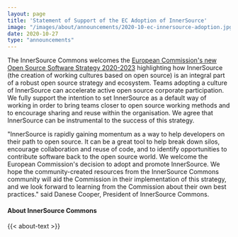 ```yaml
---
layout: page
title: 'Statement of Support of the EC Adoption of InnerSource'
image: "/images/about/announcements/2020-10-ec-innersource-adoption.jpg"
date: 2020-10-27
type: "announcements"
---
```


The InnerSource Commons welcomes the [European Commission's new Open Source Software Strategy 2020-2023](https://ec.europa.eu/info/sites/info/files/en_ec_open_source_strategy_2020-2023.pdf) highlighting how InnerSource (the creation of working cultures based on open source) is an integral part of a robust open source strategy and ecosystem. Teams adopting a culture of InnerSource can accelerate active open source corporate participation.  We fully support the intention to set InnerSource as a default way of working in order to bring teams closer to open source working methods and to encourage sharing and reuse within the organisation. We agree that InnerSource can be instrumental to the success of this strategy.
 
"InnerSource is rapidly gaining momentum as a way to help developers on their path to open source. It can be a great tool to help break down silos, encourage collaboration and reuse of code, and to identify opportunities to contribute software back to the open source world. We welcome the European Commission's decision to adopt and promote InnerSource. We hope the community-created resources from the InnerSource Commons community will aid the Commission in their implementation of this strategy, and we look forward to learning from the Commission about their own best practices." said Danese Cooper, President of InnerSource Commons. 
 
#### About InnerSource Commons

<p>
{{< about-text >}}
</p>
